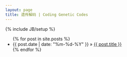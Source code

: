 ```yaml
---
layout: page
title: 遗传解码 | Coding Genetic Codes
---
```

{% include JB/setup %}

<ul class="posts">
  {% for post in site.posts %}
    <li><span>{{ post.date | date: "%m-%d-%Y" }}</span> &raquo; <a href="{{ BASE_PATH }}{{ post.url }}">{{ post.title }}</a></li>
  {% endfor %}
</ul>
